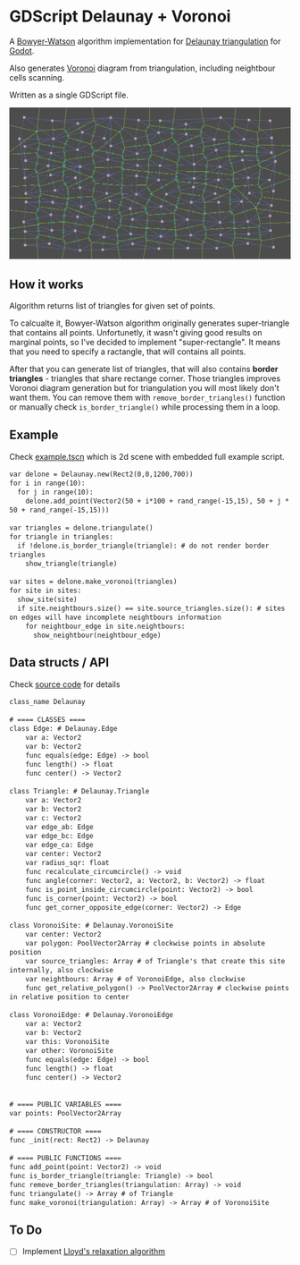 # GDScript Delaunay + Voronoi
A [Bowyer-Watson](https://en.wikipedia.org/wiki/Bowyer–Watson_algorithm) algorithm implementation for [Delaunay triangulation](https://en.wikipedia.org/wiki/Delaunay_triangulation) for [Godot](https://godotengine.org).

Also generates [Voronoi](https://en.wikipedia.org/wiki/Voronoi_diagram) diagram from triangulation, including neightbour cells scanning.

Written as a single GDScript file.

![Preview](preview.png)


## How it works
Algorithm returns list of triangles for given set of points.

To calcualte it, Bowyer-Watson algorithm originally generates super-triangle that contains all points.
Unfortunetly, it wasn't giving good results on marginal points, so I've decided to implement "super-rectangle".
It means that you need to specify a ractangle, that will contains all points.

After that you can generate list of triangles, that will also contains **border triangles** - triangles that share rectange corner.
Those triangles improves Voronoi diagram generation but for triangulation you will most likely don't want them. You can remove them with `remove_border_triangles()` function or manually check `is_border_triangle()` while processing them in a loop.


## Example

Check [example.tscn](example.tscn) which is 2d scene with embedded full example script.

```GDScript
var delone = Delaunay.new(Rect2(0,0,1200,700))
for i in range(10):
  for j in range(10):
    delone.add_point(Vector2(50 + i*100 + rand_range(-15,15), 50 + j * 50 + rand_range(-15,15)))
    
var triangles = delone.triangulate()
for triangle in triangles:
  if !delone.is_border_triangle(triangle): # do not render border triangles
    show_triangle(triangle)
    
var sites = delone.make_voronoi(triangles)
for site in sites:
  show_site(site)
  if site.neightbours.size() == site.source_triangles.size(): # sites on edges will have incomplete neightbours information
    for neightbour_edge in site.neightbours:
      show_neightbour(neightbour_edge)
```


## Data structs / API

Check [source code](addons/gdDelaunay/Delaunay.gd) for details

```GDScript
class_name Delaunay

# ==== CLASSES ====
class Edge: # Delaunay.Edge
	var a: Vector2
	var b: Vector2
	func equals(edge: Edge) -> bool
	func length() -> float
	func center() -> Vector2

class Triangle: # Delaunay.Triangle
	var a: Vector2
	var b: Vector2
	var c: Vector2
	var edge_ab: Edge
	var edge_bc: Edge
	var edge_ca: Edge
	var center: Vector2
	var radius_sqr: float
	func recalculate_circumcircle() -> void
	func angle(corner: Vector2, a: Vector2, b: Vector2) -> float
	func is_point_inside_circumcircle(point: Vector2) -> bool
	func is_corner(point: Vector2) -> bool
	func get_corner_opposite_edge(corner: Vector2) -> Edge

class VoronoiSite: # Delaunay.VoronoiSite
	var center: Vector2
	var polygon: PoolVector2Array # clockwise points in absolute position
	var source_triangles: Array # of Triangle's that create this site internally, also clockwise
	var neightbours: Array # of VoronoiEdge, also clockwise
	func get_relative_polygon() -> PoolVector2Array # clockwise points in relative position to center

class VoronoiEdge: # Delaunay.VoronoiEdge
	var a: Vector2
	var b: Vector2
	var this: VoronoiSite
	var other: VoronoiSite
	func equals(edge: Edge) -> bool
	func length() -> float
	func center() -> Vector2
  
 
# ==== PUBLIC VARIABLES ====
var points: PoolVector2Array

# ==== CONSTRUCTOR ====
func _init(rect: Rect2) -> Delaunay

# ==== PUBLIC FUNCTIONS ====
func add_point(point: Vector2) -> void
func is_border_triangle(triangle: Triangle) -> bool
func remove_border_triangles(triangulation: Array) -> void
func triangulate() -> Array # of Triangle
func make_voronoi(triangulation: Array) -> Array # of VoronoiSite
```


## To Do

- [ ] Implement [Lloyd's relaxation algorithm](https://en.wikipedia.org/wiki/Lloyd%27s_algorithm)
